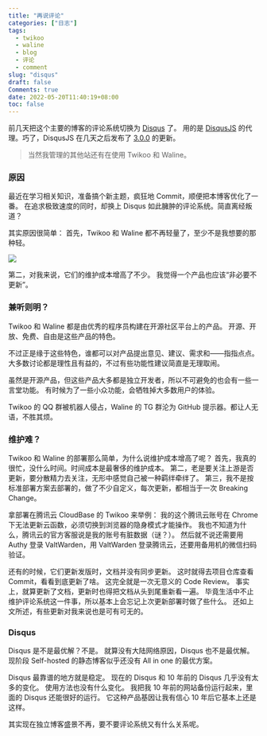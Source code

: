```yaml
---
title: "再说评论"
categories: ["日志"]
tags: 
  - twikoo
  - waline
  - blog
  - 评论
  - comment
slug: "disqus"
draft: false
Comments: true
date: 2022-05-20T11:40:19+08:00
toc: false
---
```


前几天把这个主要的博客的评论系统切换为 [Disqus](https://disqus.com/) 了。
用的是 [DisqusJS](https://github.com/SukkaW/DisqusJS) 的代理。巧了，DisqusJS 在几天之后发布了 [3.0.0](https://github.com/SukkaW/DisqusJS/releases/tag/3.0.0) 的更新。
> 当然我管理的其他站还有在使用 Twikoo 和 Waline。

### 原因

最近在学习相关知识，准备搞个新主题，疯狂地 Commit，顺便把本博客优化了一番。
在追求极致速度的同时，却换上 Disqus 如此臃肿的评论系统。简直离经叛道？

其实原因很简单：
首先，Twikoo 和 Waline 都不再轻量了，至少不是我想要的那种轻。

![](https://images.eallion.com/images/2022/05/comment-update.png)

第二，对我来说，它们的维护成本增高了不少。
我觉得一个产品也应该“非必要不更新”。

### 兼听则明？

Twikoo 和 Waline 都是由优秀的程序员构建在开源社区平台上的产品。
开源、开放、免费、自由是这些产品的特色。

不过正是缘于这些特色，谁都可以对产品提出意见、建议、需求和——指指点点。
大多数讨论都是理性且有益的，不过有些功能性建议简直是无理取闹。

虽然是开源产品，但这些产品大多都是独立开发者，所以不可避免的也会有一些一言堂功能。
有时候为了一些小众功能，会牺牲掉大多数用户的体验。

Twikoo 的 QQ 群被机器人侵占，Waline 的 TG 群沦为 GitHub 提示器。都让人无语，不胜其烦。

### 维护难？

Twikoo 和 Waline 的部署那么简单，为什么说维护成本增高了呢？
首先，我真的很忙，没什么时间。时间成本是最奢侈的维护成本。
第二，老是要关注上游是否更新，要分散精力去关注，无形中感觉自己被一种羁绊牵绊了。
第三，我不是按标准部署方案去部署的，做了不少自定义，每次更新，都相当于一次 Breaking Change。

拿部署在腾讯云 CloudBase 的 Twikoo 来举例：
我的这个腾讯云账号在 Chrome 下无法更新云函数，必须切换到浏览器的隐身模式才能操作。
我也不知道为什么，腾讯云的官方客服说是我的账号有脏数据（谜？）。
然后就不说还需要用 Authy 登录 ValtWarden，用 ValtWarden 登录腾讯云，还要用备用机的微信扫码验证。

还有的时候，它们更新发版时，文档并没有同步更新。
这时就得去项目仓库查看 Commit，看看到底更新了啥。
这完全就是一次无意义的 Code Review。
事实上，就算更新了文档，更新时也得把文档从头到尾重新看一遍。
毕竟生活中不止维护评论系统这一件事，所以基本上会忘记上次更新部署时做了些什么。
还如上文所述，有些更新对我来说也是可有可无的。

### Disqus

Disqus 是不是最优解？不是。
就算没有大陆网络原因，Disqus 也不是最优解。
现阶段 Self-hosted 的静态博客似乎还没有 All in one 的最优方案。

Disqus 最靠谱的地方就是稳定。
现在的 Disqus 和 10 年前的 Disqus 几乎没有太多的变化。
使用方法也没有什么变化。
我把我 10 年前的网站备份运行起来，里面的 Disqus 还能很好的运行。
它这种产品基因让我有信心 10 年后它基本上还是这样。

其实现在独立博客盛景不再，要不要评论系统又有什么关系呢。
